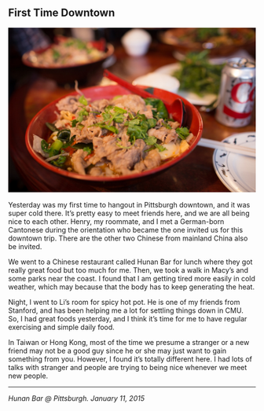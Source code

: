 ## First Time Downtown

![](../../images/downtown.jpg)

Yesterday was my first time to hangout in Pittsburgh downtown, and it was super cold there. It’s pretty easy to meet friends here, and we are all being nice to each other. Henry, my roommate, and I met a German-born Cantonese during the orientation who became the one invited us for this downtown trip. There are the other two Chinese from mainland China also be invited.

We went to a Chinese restaurant called Hunan Bar for lunch where they got really great food but too much for me. Then, we took a walk in Macy’s and some parks near the coast. I found that I am getting tired more easily in cold weather, which may because that the body has to keep generating the heat.

Night, I went to Li’s room for spicy hot pot. He is one of my friends from Stanford, and has been helping me a lot for settling things down in CMU. So, I had great foods yesterday, and I think it’s time for me to have regular exercising and simple daily food.

In Taiwan or Hong Kong, most of the time we presume a stranger or a new friend may not be a good guy since he or she may just want to gain something from you. However, I found it’s totally different here. I had lots of talks with stranger and people are trying to being nice whenever we meet new people.

---

*Hunan Bar @ Pittsburgh. January 11, 2015*

